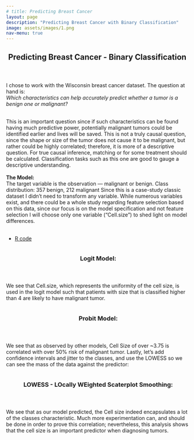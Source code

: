 ```yaml
---
# title: Predicting Breast Cancer
layout: page
description: "Predicting Breast Cancer with Binary Classification"
image: assets/images/1.png
nav-menu: true
---
```


<!-- Main -->
<div id="main">

<!-- One -->
<section id="one">
	<div class="inner">
		<header class="major">
			<h2>Predicting Breast Cancer - Binary Classification </h2>
		</header>
I chose to work with the Wisconsin breast cancer dataset. The question at hand is:
<br>
<i>Which characteristics can help accurately predict whether a tumor is a benign one or malignant?</i> 
<br>
<br>

This is an important question since if such characteristics can be found having much predictive power, potentially malignant tumors could be identified earlier and lives will be saved. This is not a truly causal question, since the shape or size of the tumor does not cause it to be malignant, but rather could be highly correlated; therefore, it is more of a descriptive question. For true causal inference, matching or for some treatment should be calculated. Classification tasks such as this one are good to gauge a descriptive understanding.
<br>
<br>
<b>The Model:</b>
<br>
The target variable is the observation — malignant or benign. Class distribution: 357 benign, 212 malignant
Since this is a case-study classic dataset I didn’t need to transform any variable. While numerous variables exist, and there could be a whole study regarding feature selection based on this data, since our focus is on the model specification and not feature selection I will choose only one variable (“Cell.size”) to shed light on model differences.
<br>
<br>

<ul class="actions">
	<li><a href="http://rpubs.com/oba2311/binary-classification-breast-cancer" class="button">R code</a></li>
			</ul>
				</div>
</section>

<!-- Two -->
<section id="two" class="spotlights">
	<section>
	</section>
	<section>
		<a class="image">
			<img src="{% link assets/images/logit.png %}" alt="" data-position="top center" />
		</a>
		<div class="content">
			<div class="inner">
				<header class="major">
					<h3>Logit Model:</h3>
				</header>
				<p>We see that Cell.size, which represents the uniformity of the cell size, is used in the logit model such that patients with size that is classified higher than 4 are likely to have malignant tumor.</p>
			</div>
		</div>
	</section>

<section>
	<a class="image">
		<img src="{% link assets/images/probit.png %}" alt="" data-position="25% 25%" />
	</a>
	<div class="content">
		<div class="inner">
			<header class="major">
				<h3>Probit Model:</h3>
			</header>
			<p>We see that as observed by other models, Cell Size of over ~3.75 is correlated with over 50% risk of malignant tumor. Lastly, let’s add confidence intervals and jitter to the classes, and use the LOWESS so we can see the mass of the data against the predictor:​</p>
		</div>
	</div>
</section>

<section>
		<a class="image">
			<img src="{% link assets/images/1.png %}" alt="" data-position="top center" />
		</a>
		<div class="content">
			<div class="inner">
				<header class="major">
					<h3>LOWESS - LOcally WEighted Scaterplot Smoothing:</h3>
				</header>
				<p>We see that as our model predicted, the Cell size indeed encapsulates a lot of the classes characteristic. Much more experimentation can, and should be done in order to prove this correlation; nevertheless, this analysis shows that the cell size is an important predictor when diagnosing tumors.</p>
			</div>
		</div>
	</section>
